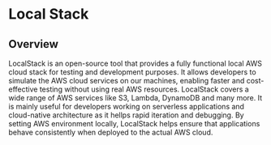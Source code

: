 # Local Stack #

## Overview ##

LocalStack is an open-source tool that provides a fully functional local AWS cloud stack for testing and development purposes. It allows developers to simulate the AWS cloud services on our machines, enabling faster and cost-effective testing without using real AWS resources. LocalStack covers a wide range of AWS services like S3, Lambda, DynamoDB and many more. It is mainly useful for developers working on serverless applications and cloud-native architecture as it hellps rapid iteration and debugging. By setting AWS environment locally, LocalStack helps ensure that applications behave consistently when deployed to the actual AWS cloud.
